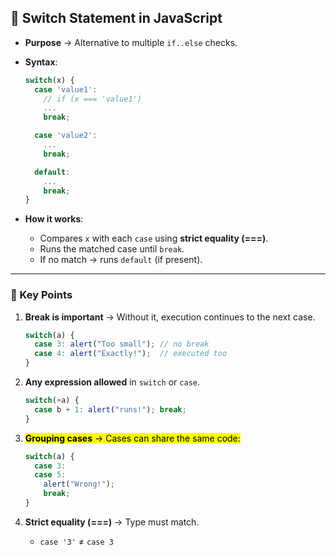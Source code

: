 
## 🔹 **Switch Statement in JavaScript**

* **Purpose** → Alternative to multiple `if..else` checks.
* **Syntax**:

  ```js
  switch(x) {
    case 'value1': 
      // if (x === 'value1')
      ...
      break;

    case 'value2':
      ...
      break;

    default:
      ...
      break;
  }
  ```
* **How it works**:

  * Compares `x` with each `case` using **strict equality (===)**.
  * Runs the matched case until `break`.
  * If no match → runs `default` (if present).

---

### 🔸 Key Points

1. **Break is important** → Without it, execution continues to the next case.

   ```js
   switch(a) {
     case 3: alert("Too small"); // no break
     case 4: alert("Exactly!");  // executed too
   }
   ```

2. **Any expression allowed** in `switch` or `case`.

   ```js
   switch(+a) {
     case b + 1: alert("runs!"); break;
   }
   ```

3. <mark>**Grouping cases** → Cases can share the same code:</mark>

   ```js
   switch(a) {
     case 3:
     case 5:
       alert("Wrong!");
       break;
   }
   ```

4. **Strict equality (===)** → Type must match.

   * `case '3'` ≠ `case 3`
